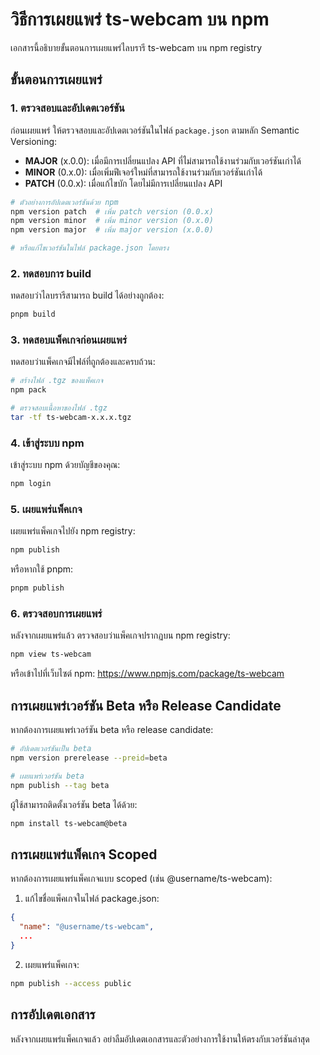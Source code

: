 # วิธีการเผยแพร่ ts-webcam บน npm

เอกสารนี้อธิบายขั้นตอนการเผยแพร่ไลบรารี ts-webcam บน npm registry

## ขั้นตอนการเผยแพร่

### 1. ตรวจสอบและอัปเดตเวอร์ชัน

ก่อนเผยแพร่ ให้ตรวจสอบและอัปเดตเวอร์ชันในไฟล์ `package.json` ตามหลัก Semantic Versioning:

- **MAJOR** (x.0.0): เมื่อมีการเปลี่ยนแปลง API ที่ไม่สามารถใช้งานร่วมกับเวอร์ชันเก่าได้
- **MINOR** (0.x.0): เมื่อเพิ่มฟีเจอร์ใหม่ที่สามารถใช้งานร่วมกับเวอร์ชันเก่าได้
- **PATCH** (0.0.x): เมื่อแก้ไขบัก โดยไม่มีการเปลี่ยนแปลง API

```bash
# ตัวอย่างการอัปเดตเวอร์ชันด้วย npm
npm version patch  # เพิ่ม patch version (0.0.x)
npm version minor  # เพิ่ม minor version (0.x.0)
npm version major  # เพิ่ม major version (x.0.0)

# หรือแก้ไขเวอร์ชันในไฟล์ package.json โดยตรง
```

### 2. ทดสอบการ build

ทดสอบว่าไลบรารีสามารถ build ได้อย่างถูกต้อง:

```bash
pnpm build
```

### 3. ทดสอบแพ็คเกจก่อนเผยแพร่

ทดสอบว่าแพ็คเกจมีไฟล์ที่ถูกต้องและครบถ้วน:

```bash
# สร้างไฟล์ .tgz ของแพ็คเกจ
npm pack

# ตรวจสอบเนื้อหาของไฟล์ .tgz
tar -tf ts-webcam-x.x.x.tgz
```

### 4. เข้าสู่ระบบ npm

เข้าสู่ระบบ npm ด้วยบัญชีของคุณ:

```bash
npm login
```

### 5. เผยแพร่แพ็คเกจ

เผยแพร่แพ็คเกจไปยัง npm registry:

```bash
npm publish
```

หรือหากใช้ pnpm:

```bash
pnpm publish
```

### 6. ตรวจสอบการเผยแพร่

หลังจากเผยแพร่แล้ว ตรวจสอบว่าแพ็คเกจปรากฏบน npm registry:

```bash
npm view ts-webcam
```

หรือเข้าไปที่เว็บไซต์ npm: https://www.npmjs.com/package/ts-webcam

## การเผยแพร่เวอร์ชัน Beta หรือ Release Candidate

หากต้องการเผยแพร่เวอร์ชัน beta หรือ release candidate:

```bash
# อัปเดตเวอร์ชันเป็น beta
npm version prerelease --preid=beta

# เผยแพร่เวอร์ชัน beta
npm publish --tag beta
```

ผู้ใช้สามารถติดตั้งเวอร์ชัน beta ได้ด้วย:

```bash
npm install ts-webcam@beta
```

## การเผยแพร่แพ็คเกจ Scoped

หากต้องการเผยแพร่แพ็คเกจแบบ scoped (เช่น @username/ts-webcam):

1. แก้ไขชื่อแพ็คเกจในไฟล์ package.json:

```json
{
  "name": "@username/ts-webcam",
  ...
}
```

2. เผยแพร่แพ็คเกจ:

```bash
npm publish --access public
```

## การอัปเดตเอกสาร

หลังจากเผยแพร่แพ็คเกจแล้ว อย่าลืมอัปเดตเอกสารและตัวอย่างการใช้งานให้ตรงกับเวอร์ชันล่าสุด
